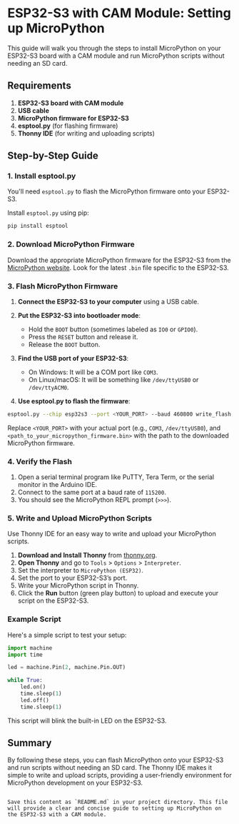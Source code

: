 # ESP32-S3 with CAM Module: Setting up MicroPython

This guide will walk you through the steps to install MicroPython on your ESP32-S3 board with a CAM module and run MicroPython scripts without needing an SD card.

## Requirements

1. **ESP32-S3 board with CAM module**
2. **USB cable**
3. **MicroPython firmware for ESP32-S3**
4. **esptool.py** (for flashing firmware)
5. **Thonny IDE** (for writing and uploading scripts)

## Step-by-Step Guide

### 1. Install esptool.py

You'll need `esptool.py` to flash the MicroPython firmware onto your ESP32-S3.

Install `esptool.py` using pip:

```sh
pip install esptool
```

### 2. Download MicroPython Firmware

Download the appropriate MicroPython firmware for the ESP32-S3 from the [MicroPython website](https://micropython.org/download/esp32/). Look for the latest `.bin` file specific to the ESP32-S3.

### 3. Flash MicroPython Firmware

1. **Connect the ESP32-S3 to your computer** using a USB cable.
2. **Put the ESP32-S3 into bootloader mode**:
   - Hold the `BOOT` button (sometimes labeled as `IO0` or `GPIO0`).
   - Press the `RESET` button and release it.
   - Release the `BOOT` button.

3. **Find the USB port of your ESP32-S3**:
   - On Windows: It will be a COM port like `COM3`.
   - On Linux/macOS: It will be something like `/dev/ttyUSB0` or `/dev/ttyACM0`.

4. **Use esptool.py to flash the firmware**:

```sh
esptool.py --chip esp32s3 --port <YOUR_PORT> --baud 460800 write_flash -z 0x1000 <path_to_your_micropython_firmware.bin>
```

Replace `<YOUR_PORT>` with your actual port (e.g., `COM3`, `/dev/ttyUSB0`), and `<path_to_your_micropython_firmware.bin>` with the path to the downloaded MicroPython firmware.

### 4. Verify the Flash

1. Open a serial terminal program like PuTTY, Tera Term, or the serial monitor in the Arduino IDE.
2. Connect to the same port at a baud rate of `115200`.
3. You should see the MicroPython REPL prompt (`>>>`).

### 5. Write and Upload MicroPython Scripts

Use Thonny IDE for an easy way to write and upload your MicroPython scripts.

1. **Download and Install Thonny** from [thonny.org](https://thonny.org/).
2. **Open Thonny** and go to `Tools` > `Options` > `Interpreter`.
3. Set the interpreter to `MicroPython (ESP32)`.
4. Set the port to your ESP32-S3’s port.
5. Write your MicroPython script in Thonny.
6. Click the **Run** button (green play button) to upload and execute your script on the ESP32-S3.

### Example Script

Here's a simple script to test your setup:

```python
import machine
import time

led = machine.Pin(2, machine.Pin.OUT)

while True:
    led.on()
    time.sleep(1)
    led.off()
    time.sleep(1)
```

This script will blink the built-in LED on the ESP32-S3.

## Summary

By following these steps, you can flash MicroPython onto your ESP32-S3 and run scripts without needing an SD card. The Thonny IDE makes it simple to write and upload scripts, providing a user-friendly environment for MicroPython development on your ESP32-S3.
```

Save this content as `README.md` in your project directory. This file will provide a clear and concise guide to setting up MicroPython on the ESP32-S3 with a CAM module.